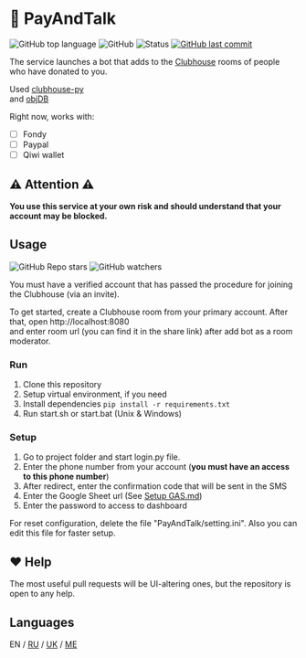 <!-- https://github.com/kirillkuzin/donatehouse/blob/master/README.md -->
# 👋 PayAndTalk
![GitHub top language](https://img.shields.io/github/languages/top/gornostay25/PayAndTalk) ![GitHub](https://img.shields.io/github/license/gornostay25/PayAndTalk) ![Status](https://img.shields.io/static/v1?label=Status&message=Development&color=important&style=flat) [![GitHub last commit](https://img.shields.io/github/last-commit/gornostay25/PayAndTalk)](https://github.com/gornostay25/PayAndTalk/commits/main)

The service launches a bot that adds to the [Clubhouse](https://www.joinclubhouse.com) rooms of people who have donated to you.

Used [clubhouse-py](https://github.com/stypr/clubhouse-py)<br>
and [objDB](https://googlescripts.harryonline.net/objdb)

Right now, works with:
- [ ] Fondy
- [ ] Paypal
- [ ] Qiwi wallet

## ⚠️ Attention ⚠️
**You use this service at your own risk and should understand 
that your account may be blocked.**

## Usage

![GitHub Repo stars](https://img.shields.io/github/stars/gornostay25/PayAndTalk?style=social) ![GitHub watchers](https://img.shields.io/github/watchers/gornostay25/PayAndTalk?style=social)


You must have a verified account that has passed the procedure 
for joining the Clubhouse (via an invite).

To get started, create a Clubhouse room from your primary account.
After that, open http://localhost:8080<br>and enter room url (you can find it in the share link) 
after add bot as a room moderator.


### Run
1. Clone this repository
2. Setup virtual environment, if you need
3. Install dependencies `pip install -r requirements.txt`
4. Run start.sh or start.bat (Unix & Windows)

### Setup
1. Go to project folder and start login.py file.
2. Enter the phone number from your account 
(**you must have an access to this phone number**)
3. After redirect, enter the confirmation code that will be sent in the SMS
4. Enter the Google Sheet url (See [Setup GAS.md](GAS.md))
5. Enter the password to access to dashboard


For reset configuration, delete the file "PayAndTalk/setting.ini".
Also you can edit this file for faster setup.

## ❤️ Help

The most useful pull requests will be UI-altering ones, but the repository 
is open to any help.


## Languages

EN / [RU](README.md) / [UK](README.md) / [ME](README.md)
<!-- https://github.com/kirillkuzin/donatehouse/blob/master/README.md -->
